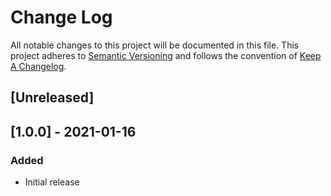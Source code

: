 # Change Log
All notable changes to this project will be documented in this file.
This project adheres to [Semantic Versioning](http://semver.org/) and
follows the convention of [Keep A Changelog](http://keepachangelog.com/).


## [Unreleased]

## [1.0.0] - 2021-01-16
### Added
- Initial release
